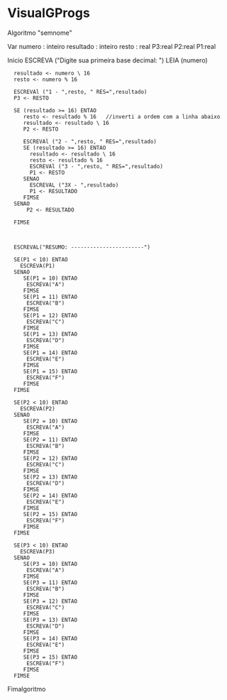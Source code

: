 # VisualGProgs

Algoritmo "semnome"

Var
   numero : inteiro
   resultado : inteiro
   resto : real
   P3:real
   P2:real
   P1:real


Inicio
      ESCREVA ("Digite sua primeira base decimal: ")
      LEIA (numero)

      resultado <- numero \ 16
      resto <- numero % 16

      ESCREVAl ("1 - ",resto, " RES=",resultado)
      P3 <- RESTO

      SE (resultado >= 16) ENTAO
         resto <- resultado % 16   //inverti a ordem com a linha abaixo
         resultado <- resultado \ 16
         P2 <- RESTO

         ESCREVAl ("2 - ",resto, " RES=",resultado)
         SE (resultado >= 16) ENTAO
           resultado <- resultado \ 16
           resto <- resultado % 16
           ESCREVAl ("3 - ",resto, " RES=",resultado)
           P1 <- RESTO
         SENAO
           ESCREVAL ("3X - ",resultado)
           P1 <- RESULTADO
         FIMSE
      SENAO
          P2 <- RESULTADO

      FIMSE



      ESCREVAL("RESUMO: -----------------------")

      SE(P1 < 10) ENTAO
        ESCREVA(P1)
      SENAO
         SE(P1 = 10) ENTAO
          ESCREVA("A")
         FIMSE
         SE(P1 = 11) ENTAO
          ESCREVA("B")
         FIMSE
         SE(P1 = 12) ENTAO
          ESCREVA("C")
         FIMSE
         SE(P1 = 13) ENTAO
          ESCREVA("D")
         FIMSE
         SE(P1 = 14) ENTAO
          ESCREVA("E")
         FIMSE
         SE(P1 = 15) ENTAO
          ESCREVA("F")
         FIMSE
      FIMSE

      SE(P2 < 10) ENTAO
        ESCREVA(P2)
      SENAO
         SE(P2 = 10) ENTAO
          ESCREVA("A")
         FIMSE
         SE(P2 = 11) ENTAO
          ESCREVA("B")
         FIMSE
         SE(P2 = 12) ENTAO
          ESCREVA("C")
         FIMSE
         SE(P2 = 13) ENTAO
          ESCREVA("D")
         FIMSE
         SE(P2 = 14) ENTAO
          ESCREVA("E")
         FIMSE
         SE(P2 = 15) ENTAO
          ESCREVA("F")
         FIMSE
      FIMSE

      SE(P3 < 10) ENTAO
        ESCREVA(P3)
      SENAO
         SE(P3 = 10) ENTAO
          ESCREVA("A")
         FIMSE
         SE(P3 = 11) ENTAO
          ESCREVA("B")
         FIMSE
         SE(P3 = 12) ENTAO
          ESCREVA("C")
         FIMSE
         SE(P3 = 13) ENTAO
          ESCREVA("D")
         FIMSE
         SE(P3 = 14) ENTAO
          ESCREVA("E")
         FIMSE
         SE(P3 = 15) ENTAO
          ESCREVA("F")
         FIMSE
      FIMSE

Fimalgoritmo

